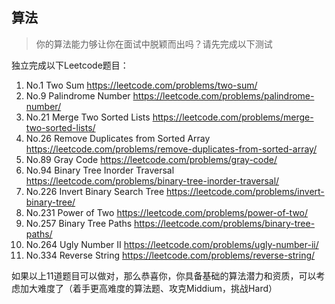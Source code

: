 ## 算法

>  你的算法能力够让你在面试中脱颖而出吗？请先完成以下测试

独立完成以下Leetcode题目：

1. No.1 Two Sum https://leetcode.com/problems/two-sum/
2. No.9 Palindrome Number https://leetcode.com/problems/palindrome-number/
3. No.21 Merge Two Sorted Lists https://leetcode.com/problems/merge-two-sorted-lists/
4. No.26 Remove Duplicates from Sorted Array https://leetcode.com/problems/remove-duplicates-from-sorted-array/
5. No.89 Gray Code https://leetcode.com/problems/gray-code/
6. No.94 Binary Tree Inorder Traversal https://leetcode.com/problems/binary-tree-inorder-traversal/
7. No.226 Invert Binary Search Tree https://leetcode.com/problems/invert-binary-tree/
8. No.231 Power of Two https://leetcode.com/problems/power-of-two/
9. No.257 Binary Tree Paths https://leetcode.com/problems/binary-tree-paths/
10. No.264 Ugly Number II https://leetcode.com/problems/ugly-number-ii/
11. No.334 Reverse String https://leetcode.com/problems/reverse-string/

如果以上11道题目可以做对，那么恭喜你，你具备基础的算法潜力和资质，可以考虑加大难度了（着手更高难度的算法题、攻克Middium，挑战Hard）